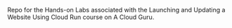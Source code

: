 Repo for the Hands-on Labs associated with the Launching and Updating a Website Using Cloud Run course on A Cloud Guru.
